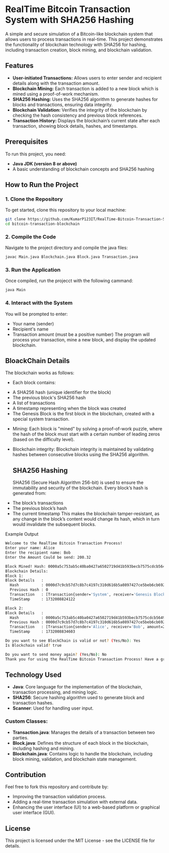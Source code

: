 # RealTime Bitcoin Transaction System with SHA256 Hashing

A simple and secure simulation of a Bitcoin-like blockchain system that allows users to process transactions in real-time. This project demonstrates the functionality of blockchain technology with SHA256 for hashing, including transaction creation, block mining, and blockchain validation.

## Features
- **User-initiated Transactions:** Allows users to enter sender and recipient details along with the transaction amount.
- **Blockchain Mining:** Each transaction is added to a new block which is mined using a proof-of-work mechanism.
- **SHA256 Hashing:** Uses the SHA256 algorithm to generate hashes for blocks and transactions, ensuring data integrity.
- **Blockchain Validation:** Verifies the integrity of the blockchain by checking the hash consistency and previous block references.
- **Transaction History:** Displays the blockchain’s current state after each transaction, showing block details, hashes, and timestamps.

## Prerequisites
To run this project, you need:
- **Java JDK (version 8 or above)**
- A basic understanding of blockchain concepts and SHA256 hashing

## How to Run the Project

### 1. Clone the Repository
To get started, clone this repository to your local machine:
```bash
git clone https://github.com/KumarP123IT/RealTime-Bitcoin-Transaction-System.git
cd bitcoin-transaction-blockchain
```
### 2. Compile the Code
Navigate to the project directory and compile the java files:
```bash
javac Main.java Blockchain.java Block.java Transaction.java
```
### 3. Run the Application
Once compiled, run the projecct with the following cammand:
```bash
java Main
```
### 4. Interact with the System
You will be prompted to enter:

  - Your name (sender)
  - Recipient's name
  - Transaction amount (must be a positive number)
The program will process your transaction, mine a new block, and display the updated blockchain.

## BloackChain Details
The blockchain works as follows:

* Each block contains:

 - A SHA256 hash (unique identifier for the block)
 - The previous block's SHA256 hash
 - A list of transactions
 - A timestamp representing when the block was created
 - The Genesis Block is the first block in the blockchain, created with a special system transaction.

* Mining: Each block is "mined" by solving a proof-of-work puzzle, where the hash of the block must start with a certain number of leading zeros (based on the difficulty level).

* Blockchain integrity: Blockchain integrity is maintained by validating hashes between consecutive blocks using the SHA256 algorithm.

  ## SHA256 Hashing
   SHA256 (Secure Hash Algorithm 256-bit) is used to ensure the immutability and security of the blockchain. Every block’s hash is generated from:

 - The block’s transactions
 - The previous block’s hash
 - The current timestamp
This makes the blockchain tamper-resistant, as any change in the block’s content would change its hash, which in turn would invalidate the subsequent blocks.

Example Output 

```bash
Welcome to the RealTime Bitcoin Transaction Process!
Enter your name: Alice
Enter the recipient name: Bob
Enter the Amount Could be send: 200.32

Block Mined! Hash: 0000a5c753ab5c40ba0427a6502719d41b593becb7575cdcb5649c945bfa2372
Blockchain Details:
Block 1:
Block Details   : 
  Hash          : 0000d7c9cb57d7c8b7c4197c310d616b5a0897427ce5beb6cb6923c5d5c60954
  Previous Hash : 0
  Transaction   : [Transaction{sender='System', receiver='Genesis Block', amount=0.0}]
  TimeStamp     : 1732008824122

Block 2:
Block Details   : 
  Hash          : 0000a5c753ab5c40ba0427a6502719d41b593becb7575cdcb5649c945bfa2372
  Previous Hash : 0000d7c9cb57d7c8b7c4197c310d616b5a0897427ce5beb6cb6923c5d5c60954
  Transaction   : [Transaction{sender='Alice', receiver='Bob', amount=200.32}]
  TimeStamp     : 1732008834603

Do you want to see BlockChain is valid or not? (Yes/No): Yes
Is Blockchain valid? true

Do you want to send money again? (Yes/No): No
Thank you for using the RealTime Bitcoin Transaction Process! Have a great day.
```

## Technology Used 

 - **Java**: Core language for the implementation of the blockchain, transaction processing, and mining logic.
 - **SHA256**: Secure hashing algorithm used to generate block and transaction hashes.
 - **Scanner**: Used for handling user input.

### Custom Classes:

 - **Transaction.java**: Manages the details of a transaction between two parties.
 - **Block.java**: Defines the structure of each block in the blockchain, including hashing and mining.
 - **Blockchain.java**: Contains logic to handle the blockchain, including block mining, validation, and blockchain state management.


## Contribution
Feel free to fork this repository and contribute by:

 - Improving the transaction validation process.
 - Adding a real-time transaction simulation with external data.
 - Enhancing the user interface (UI) to a web-based platform or graphical user interface (GUI).

## License 
This project is licensed under the MIT License - see the LICENSE file for details.
